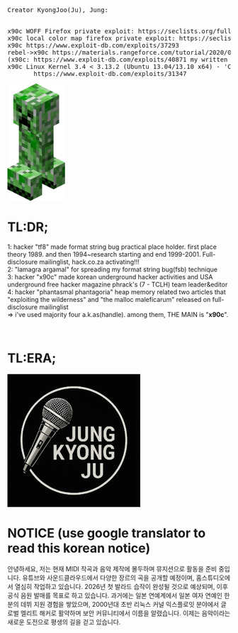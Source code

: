 <pre>
Creator KyongJoo(Ju), Jung:

       
x90c WOFF Firefox private exploit: https://seclists.org/fulldisclosure/2013/Aug/187
x90c local color map firefox private exploit: https://seclists.org/fulldisclosure/2013/Aug/188
x90c https://www.exploit-db.com/exploits/37293
rebel->x90c https://materials.rangeforce.com/tutorial/2020/07/12/Chocobo-Root/ zeroday exploit
(x90c: https://www.exploit-db.com/exploits/40871 my written exploit oneshot code. it's not rebel's i upload it by his rebel id.(a.k.a) he and me elite hacker)
x90c Linux Kernel 3.4 < 3.13.2 (Ubuntu 13.04/13.10 x64) - 'CONFIG_X86_X32=y' Local Privilege Escalation (3):
       https://www.exploit-db.com/exploits/31347
</pre>
<img src="kripertotor.png"><br>
# TL:DR;
1: hacker "tf8" made format string bug practical place holder. first place theory 1989. and then 1994~research starting and end 1999-2001. Full-disclosure mailinglist, hack.co.za activating!!!<br>
2: "lamagra argamal" for spreading my format string bug(fsb) technique<br>
3: hacker "x90c" made korean underground hacker activities and USA underground free hacker magazine phrack's (7 - TCLH) team leader&editor<br>
4: hacker "phantasmal phantagoria" heap memory related two articles that "exploiting the wilderness" and "the malloc maleficarum"  released
on full-disclosure mailinglist<br>
=> i've used majority four a.k.as(handle). among them, THE MAIN is "**x90c**".<br><br><br>
# TL:ERA;
<img src="singer.png" width=300 height=300><br>

# NOTICE (use google translator to read this korean notice)
안녕하세요, 저는 현재 MIDI 작곡과 음악 제작에 몰두하며 뮤지션으로 활동을 준비 중입니다. 유튜브와 사운드클라우드에서 다양한 장르의 곡을 공개할 예정이며, 홈스튜디오에서 열심히 작업하고 있습니다. 2026년 첫 발라드 습작이 완성될 것으로 예상되며, 이후 공식 음원 발매를 목표로 하고 있습니다. 과거에는 일본 연예계에서 일본 여자 연예인 한 분의 데뷔 지원 경험을 쌓았으며, 2000년대 초반 리눅스 커널 익스플로잇 분야에서 글로벌 엘리트 해커로 활약하며 보안 커뮤니티에서 이름을 알렸습니다. 이제는 음악이라는 새로운 도전으로 평생의 길을 걷고 있습니다.

